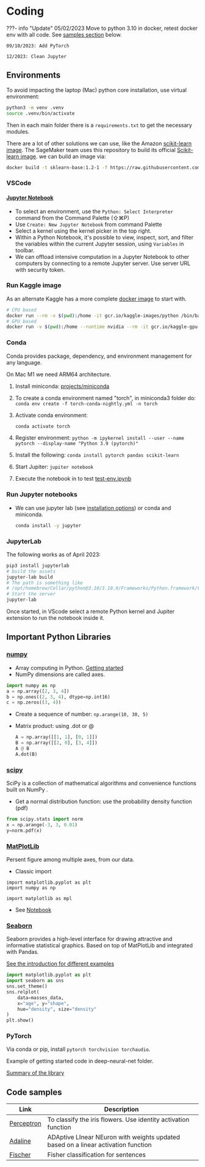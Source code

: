 # Coding

???- info "Update"
    05/02/2023 Move to python 3.10 in docker, retest docker env with all code. See [samples section](#code-samples) below.

    09/10/2023: Add PyTorch

    12/2023: Clean Jupyter

## Environments

To avoid impacting the laptop (Mac) python core installation, use virtual environment:

```sh
python3 -m venv .venv
source .venv/bin/activate
```

Then in each main folder there is a `requirements.txt` to get the necessary modules.

There are a lot of other solutions we can use, like the Amazon [scikit-learn image](https://raw.githubusercontent.com/aws/sagemaker-scikit-learn-container/master/docker/1.2-1/base/Dockerfile.cpu). The SageMaker team uses this repository to build its official [Scikit-learn image](https://github.com/aws/sagemaker-scikit-learn-container).  we can build an image via:

```sh
docker build -t sklearn-base:1.2-1 -f https://raw.githubusercontent.com/aws/sagemaker-scikit-learn-container/master/docker/1.2-1/base/Dockerfile.cpu .
```

### VSCode

#### [Jupyter Notebook](https://code.visualstudio.com/docs/datascience/jupyter-notebooks)

* To select an environment, use the `Python: Select Interpreter` command from the Command Palette (⇧⌘P)
* Use `Create: New Jupyter Notebook` from command Palette
* Select a kernel using the kernel picker in the top right.
* Within a Python Notebook, it's possible to view, inspect, sort, and filter the variables within the current Jupyter session, using `Variables` in toolbar.
* We can offload intensive computation in a Jupyter Notebook to other computers by connecting to a remote Jupyter server. Use server URL with security token.

### Run Kaggle image

As an alternate Kaggle has a more complete [docker image](https://github.com/Kaggle/docker-python) to start with. 

```sh
# CPU based
docker run --rm -v $(pwd):/home -it gcr.io/kaggle-images/python /bin/bash
# GPU based
docker run -v $(pwd):/home --runtime nvidia --rm -it gcr.io/kaggle-gpu-images/python /bin/bash
```

### Conda

Conda provides package, dependency, and environment management for any language. 

On Mac M1 we need ARM64 architecture. 

1. Install miniconda: [projects/miniconda](https://docs.conda.io/projects/miniconda/en/latest/)
1. To create a conda environment named "torch", in miniconda3 folder do: `conda env create -f torch-conda-nightly.yml -n torch`
1. Activate conda environment: 

    ```sh
    conda activate torch
    ```

1. Register environment: `python -m ipykernel install --user --name pytorch --display-name "Python 3.9 (pytorch)"`
1. Install the following: `conda install pytorch pandas scikit-learn`
1. Start Jupiter: `jupiter notebook`
1. Execute the notebook in to test [test-env.ipynb](https://github.com/jbcodeforce/ML-studies/tree/master/deep-neural-net/test-env.ipynb)

### Run Jupyter notebooks

* We can use jupyter lab (see [installation options](https://jupyter.org/install.html)) or conda and miniconda.

    ```sh
    conda install -y jupyter
    ```
### JupyterLab

The following works as of April 2023:

```sh
pip3 install jupyterlab
# build the assets
jupyter-lab build
# The path is something like
# /opt/homebrew/Cellar/python@3.10/3.10.9/Frameworks/Python.framework/Versions/3.10/share/jupyter/lab
# Start the server
jupyter-lab
```

Once started, in VScode select a remote Python kernel and Jupiter extension to run the notebook inside it. 

## Important Python Libraries

### [numpy](https://numpy.org/)

* Array computing in Python. [Getting started](https://numpy.org/devdocs/user/quickstart.html)
* NumPy dimensions are called axes.

```python
import numpy as np
a = np.array([2, 3, 4])
b = np.ones((2, 3, 4), dtype=np.int16)
c = np.zeros((3, 4))
```
* Create a sequence of number: `np.arange(10, 30, 5)`
* Matrix product: using .dot or @

    ```python
    A = np.array([[1, 1], [0, 1]])
    B = np.array([[2, 0], [3, 4]])
    A @ B
    A.dot(B)
    ```

### [scipy](https://scipy.org/)

SciPy is a collection of mathematical algorithms and convenience functions built on NumPy .

* Get a normal distribution function: use the probability density function (pdf)

```python
from scipy.stats import norm
x = np.arange(-3, 3, 0.01)
y=norm.pdf(x)
```

### [MatPlotLib](https://matplotlib.org/stable/users/index.html)

Persent figure among multiple axes, from our data.


* Classic import

```
import matplotlib.pyplot as plt
import numpy as np

import matplotlib as mpl
```

* See [Notebook](https://github.com/jbcodeforce/ML-studies/blob/master/notebooks/MatPlotLib.ipynb)

### [Seaborn](https://seaborn.pydata.org/)

Seaborn provides a high-level interface for drawing attractive and informative statistical graphics. Based on top of MatPlotLib and integrated with Pandas.

[See the introduction for different examples](https://seaborn.pydata.org/tutorial/introduction.html)


```python
import matplotlib.pyplot as plt
import seaborn as sns
sns.set_theme()
sns.relplot(
    data=masses_data,
    x="age", y="shape", 
    hue="density", size="density"
)
plt.show()
```

### PyTorch

Via conda or pip, install `pytorch torchvision torchaudio`.

Example of getting started code in deep-neural-net folder. 

[Summary of the library](./pytorch.md)

## Code samples

| Link | Description |
| --- | --- |
| [Perceptron](https://github.com/jbcodeforce/ML-studies/blob/master/ml-python/classifiers/TestPerceptron.py) |  To classify the iris flowers. Use identity activation function |
| [Adaline](https://github.com/jbcodeforce/ML-studies/blob/master/ml-python/classifiers/TestAdaline.py) | ADAptive LInear NEuron with weights updated based on a linear activation function |
| [Fischer](https://github.com/jbcodeforce/ML-studies/blob/master/ml-python/classifiers/TestBatteryClassifier.py) | Fisher classification for sentences |